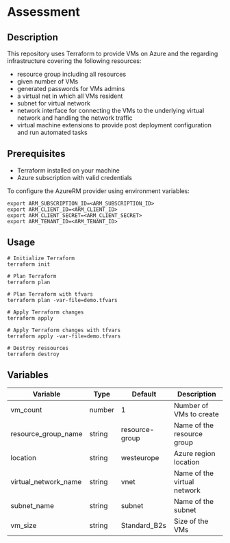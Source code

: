 # Assessment

## Description

This repository uses Terraform to provide VMs on Azure and the regarding infrastructure covering the following resources:
* resource group including all resources
* given number of VMs
* generated passwords for VMs admins
* a virtual net in which all VMs resident
* subnet for virtual network
* network interface for connecting the VMs to the underlying virtual network and handling the network traffic
* virtual machine extensions to provide post deployment configuration and run automated tasks

## Prerequisites

* Terraform installed on your machine
* Azure subscription with valid credentials

To configure the AzureRM provider using environment variables:

````
export ARM_SUBSCRIPTION_ID=<ARM_SUBSCRIPTION_ID>
export ARM_CLIENT_ID=<ARM_CLIENT_ID>
export ARM_CLIENT_SECRET=<ARM_CLIENT_SECRET>
export ARM_TENANT_ID=<ARM_TENANT_ID>
````

## Usage

```
# Initialize Terraform
terraform init

# Plan Terraform 
terraform plan

# Plan Terraform with tfvars
terraform plan -var-file=demo.tfvars

# Apply Terraform changes
terraform apply

# Apply Terraform changes with tfvars
terraform apply -var-file=demo.tfvars

# Destroy ressources
terraform destroy
```

## Variables

| Variable             | Type   | Default        | Description                 |
|----------------------|--------|----------------|-----------------------------|
| vm_count             | number | 1              | Number of VMs to create     |
| resource_group_name  | string | resource-group | Name of the resource group  |
| location             | string | westeurope     | Azure region location       |
| virtual_network_name | string | vnet           | Name of the virtual network |
| subnet_name          | string | subnet         | Name of the subnet          |
| vm_size              | string | Standard_B2s   | Size of the VMs             |

